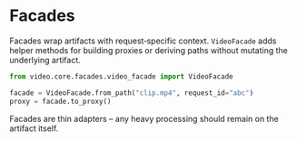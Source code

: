 # Facades

Facades wrap artifacts with request‑specific context.  `VideoFacade` adds helper methods for building proxies or deriving paths without mutating the underlying artifact.

```python
from video.core.facades.video_facade import VideoFacade

facade = VideoFacade.from_path("clip.mp4", request_id="abc")
proxy = facade.to_proxy()
```

Facades are thin adapters – any heavy processing should remain on the artifact itself.

